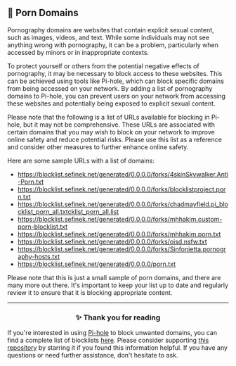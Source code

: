 <!-- SEO DATA FOR BLOCKLIST.SEIFNEK.NET
* Title       : 
* Description : 
* Tags        :
* Canonical   : /viewer/info/block/Porn
-->

## 🍑 Porn Domains
Pornography domains are websites that contain explicit sexual content, such as images, videos, and text.
While some individuals may not see anything wrong with pornography, it can be a problem, particularly when accessed by minors or in inappropriate contexts.

To protect yourself or others from the potential negative effects of pornography, it may be necessary to block access to these websites.
This can be achieved using tools like Pi-hole, which can block specific domains from being accessed on your network.
By adding a list of pornography domains to Pi-hole, you can prevent users on your network from accessing these websites and potentially being exposed to explicit sexual content.

Please note that the following is a list of URLs available for blocking in Pi-hole, but it may not be comprehensive.
These URLs are associated with certain domains that you may wish to block on your network to improve online safety and reduce potential risks.
Please use this list as a reference and consider other measures to further enhance online safety.

Here are some sample URLs with a list of domains:
- https://blocklist.sefinek.net/generated/0.0.0.0/forks/4skinSkywalker.Anti-Porn.txt
- https://blocklist.sefinek.net/generated/0.0.0.0/forks/blocklistproject.porn.txt
- https://blocklist.sefinek.net/generated/0.0.0.0/forks/chadmayfield.pi_blocklist_porn_all.txtcklist_porn_all.list
- https://blocklist.sefinek.net/generated/0.0.0.0/forks/mhhakim.custom-porn-blocklist.txt
- https://blocklist.sefinek.net/generated/0.0.0.0/forks/mhhakim.porn.txt
- https://blocklist.sefinek.net/generated/0.0.0.0/forks/oisd.nsfw.txt
- https://blocklist.sefinek.net/generated/0.0.0.0/forks/Sinfonietta.pornography-hosts.txt
- https://blocklist.sefinek.net/generated/0.0.0.0/porn.txt

Please note that this is just a small sample of porn domains, and there are many more out there.
It's important to keep your list up to date and regularly review it to ensure that it is blocking appropriate content.


<hr>
<h3 align="center">✨ Thank you for reading</h3>
If you're interested in using <a href="../What%20is%20Pi-hole.md">Pi-hole</a> to block unwanted domains, you can find a complete list of blocklists <a href="../../../lists/md/Pi-hole.md">here</a>.
Please consider supporting <a href="https://github.com/sefinek24/Sefinek-Blocklist-Collection" target="_blank">this repository</a> by starring it if you found this information helpful.
If you have any questions or need further assistance, don't hesitate to ask.